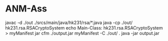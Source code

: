# ANM-Ass
javac -d ./out ./srcs/main/java/hk231/rsa/*.java
java -cp ./out/ hk231.rsa.RSACryptoSystem
echo Main-Class: hk231.rsa.RSACryptoSystem > myManifest
jar cfm ./output.jar myManifest -C ./out/ .
java -jar  output.jar